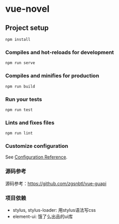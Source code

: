 # vue-novel

## Project setup
```
npm install
```

### Compiles and hot-reloads for development
```
npm run serve
```

### Compiles and minifies for production
```
npm run build
```

### Run your tests
```
npm run test
```

### Lints and fixes files
```
npm run lint
```

### Customize configuration
See [Configuration Reference](https://cli.vuejs.org/config/).


### 源码参考

源码参考：<https://github.com/zgsnbtl/vue-guapi>

### 项目依赖

- stylus, stylus-loader: 用stylus语法写css
- element-ui: 饿了么出品的ui库